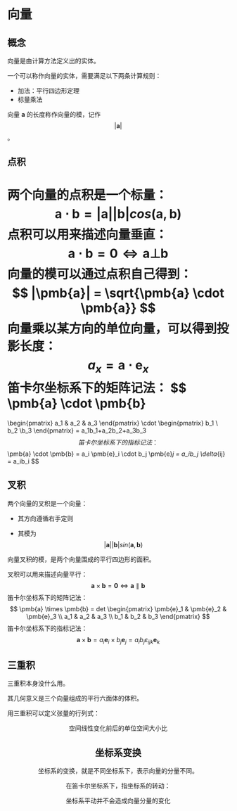 # 向量

## 概念

向量是由计算方法定义出的实体。

一个可以称作向量的实体，需要满足以下两条计算规则：

- 加法：平行四边形定理
- 标量乘法

向量 $\pmb{a}$ 的长度称作向量的模，记作 $$|\pmb{a}|$$。

## 点积

两个向量的点积是一个标量：
$$
\pmb{a}\cdot\pmb{b}=|\pmb{a}||\pmb{b}|cos(\pmb{a},\pmb{b})
$$
点积可以用来描述向量垂直：
$$
\pmb{a}\cdot\pmb{b}=0 
\Leftrightarrow
\pmb{a} \bot \pmb{b}
$$
向量的模可以通过点积自己得到：
$$
|\pmb{a}| = \sqrt{\pmb{a} \cdot \pmb{a}}
$$
向量乘以某方向的单位向量，可以得到投影长度：
$$
a_x=\pmb{a}\cdot\pmb{e}_x
$$
笛卡尔坐标系下的矩阵记法：
$$
\pmb{a} \cdot \pmb{b} 
= 
\begin{pmatrix}
a_1 & a_2 & a_3
\end{pmatrix}
\cdot 
\begin{pmatrix}
b_1 \\ b_2 \\b_3
\end{pmatrix}
= a_1b_1+a_2b_2+a_3b_3
$$
笛卡尔坐标系下的指标记法：
$$
\pmb{a} \cdot \pmb{b} 
= a_i \pmb{e}_i \cdot b_j \pmb{e}_j 
= a_ib_j \delta_{ij}
= a_ib_i
$$

## 叉积

两个向量的叉积是一个向量：

- 其方向遵循右手定则

- 其模为
  $$
  |\pmb{a}||\pmb{b}|sin(\pmb{a},\pmb{b})
  $$



向量叉积的模，是两个向量围成的平行四边形的面积。

叉积可以用来描述向量平行：
$$
\pmb{a} \times \pmb{b} = \pmb{0} 
\Leftrightarrow
\pmb{a} \parallel \pmb{b}
$$
笛卡尔坐标系下的矩阵记法：
$$
\pmb{a} \times \pmb{b}
= det 
\begin{pmatrix}
\pmb{e}_1 & \pmb{e}_2 & \pmb{e}_3 \\
a_1 & a_2 & a_3 \\
b_1 & b_2 & b_3
\end{pmatrix}
$$
笛卡尔坐标系下的指标记法：
$$
\pmb{a} \times \pmb{b}
= a_i \pmb{e}_i \times b_j \pmb{e}_j
= a_ib_j\varepsilon_{ijk}\pmb{e}_k
$$

## 三重积

三重积本身没什么用。

其几何意义是三个向量组成的平行六面体的体积。

用三重积可以定义张量的行列式：

<center> 空间线性变化前后的单位空间大小比

## 坐标系变换

坐标系的变换，就是不同坐标系下，表示向量的分量不同。

在笛卡尔坐标系下，指坐标系的转动：

<center> 坐标系平动并不会造成向量分量的变化




